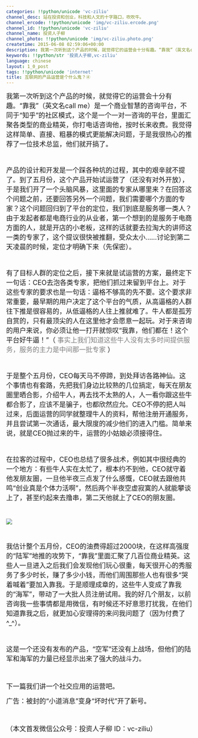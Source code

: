 ```yaml
---
categories: !!python/unicode 'vc-ziliu'
channel_desc: 站在投资和创业，科技和人文的十字路口，吹吹牛。
channel_ercode: !!python/unicode 'img/vc-ziliu.ercode.png'
channel_id: !!python/unicode 'vc-ziliu'
channel_name: 投资人子柳
channel_photo: !!python/unicode 'img/vc-ziliu.photo.png'
createtime: 2015-06-08 02:59:06+00:00
description: 我第一次听到这个产品的时候，就觉得它的运营会十分有趣。“靠我”（英文名call me）是一个商业智慧的咨询平台，这是一个还没有发布的产品，我们可以一窥他们最早期的运营策略。
keywords: !!python/str '投资人子柳,vc-ziliu'
language: chinese
layout: 1_0_post
tags: !!python/unicode 'internet'
title: 互联网的产品运营是个什么鬼？④
---
```

<div class="rich_media_content" id="js_content">
<p>
<span style="font-size: 18px;">
          我第一次听到这个产品的时候，就觉得它的运营会十分有趣。“靠我”（英文名call me）是一个商业智慧的咨询平台，不同于“知乎”的社区模式，这个是一个一对一咨询的平台，里面汇聚各类型的商业精英，你打电话咨询他，按时长来收费。我觉得这样简单、直接、粗暴的模式更能解决问题，于是我很热心的推荐了一位技术总监，他们就开搞了。
         </span>
</p>
<p>
<br/>
</p>
<p>
<span style="font-size: 18px;">
          产品的设计和开发是一个踩各种坑的过程，其中的艰辛就不提了。到了五月份，这个产品开始试运营了（还没有对外开放），于是我们开了一个头脑风暴，这里面的专家从哪里来？在回答这个问题之前，还要回答另外一个问题，我们需要哪个方面的专家？这个问题回归到了平台的定位，我们到底是服务哪一类人？由于发起者都是电商行业的从业者，第一个想到的是服务于电商方面的人，就是开店的小老板，这样的话就要去拉淘大的讲师这一类的专家了，这个提议很快被推翻，受众太小……讨论到第二天凌晨的时候，定位才明确下来（先保密）。
         </span>
</p>
<p>
<br/>
</p>
<p>
<span style="font-size: 18px;">
          有了目标人群的定位之后，接下来就是试运营的方案，最终定下一句话：CEO去泡各类专家，把他们抓过来留到平台上。对于这些专家的要求也是一句话：逼格不够高的先不要。这个要求非常重要，最早期的用户决定了这个平台的气质，从高逼格的人群往下推是很容易的，从低逼格的人往上推就难了。牛人都是孤芳自赏的，只有最顶尖的人在这里他才会愿意一起玩。对于来咨询的用户来说，你必须让他一打开就惊叹“我靠，他们都在！这个平台好牛逼！”（
          <span style="font-size: 18px; color: rgb(127, 127, 127);">
           事实上我们知道这些牛人没有太多时间提供服务，服务的主力是中间那一批专家
          </span>
          ）
         </span>
</p>
<p>
<br/>
</p>
<p>
<span style="font-size: 18px;">
          于是整个五月份，CEO每天马不停蹄，到处拜访各路神仙。这个事情也有套路，先把我们身边比较熟的几位搞定，每天在朋友圈里晒合影，介绍牛人，再去找不太熟的人，人一看你跟这些牛都合影了，应该不是骗子，也都欣然应允。CEO不停的把人叫过来，后面运营的同学就整理牛人的资料，帮他注册开通服务，并且尝试第一次通话，最大限度的减少他们的进入门槛。简单来说，就是CEO抛过来的牛，运营的小姑娘必须接得住。
         </span>
</p>
<p>
<br/>
</p>
<p>
<span style="font-size: 18px;">
          在拉客的过程中，CEO也总结了很多战术，例如其中很经典的一个地方：有些牛人实在太忙了，根本约不到他，CEO就守着他发朋友圈，一旦他半夜三点发了什么感慨，CEO就去跟他共鸣“创业真是个体力活啊”，然后两个半夜空虚寂寞的人就能攀谈上了，甚至约起来去撸串，第二天他就上了CEO的朋友圈。
         </span>
</p>
<p>
<br/>
</p>
<p>
<img data-ratio="1.779527559055118" data-s="300,640" data-src="" data-type="png" data-w="" src="{{ '/img/5pjrn0aic1L0jeLib629ItrudufNYZPOTbpOPwGl1XyPS3dXeJ6NDwRqUs3b2KmdzialN4vDrDcucbmLcKwI2PuqQ.png' | prepend: site.img | replace: '//','/' }}"/>
<br/>
</p>
<p>
<br/>
</p>
<p>
<span style="font-size: 18px;">
          我估计整个五月份，CEO的油费得超过2000块，在这样高强度的“陆军”地推的攻势下，“靠我”里面汇聚了几百位商业精英。这些人一旦进入之后我们会发现他们玩心很重，每天很开心的秀服务了多少时长，赚了多少小钱，而他们周围那些人也有很多“哭着喊着”要加入靠我。于是顺理成章的，这些牛人变成了靠我的“海军”，带动了一大批人员注册试用。我的好几个朋友，以前咨询我一些事情都是用微信，有时候还不好意思打扰我，在他们知道靠我之后，就更加心安理得的来问我问题了（因为付费了^_^）。
         </span>
</p>
<p>
<br/>
</p>
<p>
<span style="font-size: 18px;">
          这是一个还没有发布的产品，“空军”还没有上战场，但他们的陆军和海军的力量已经显示出来了强大的战斗力。
         </span>
</p>
<p>
<span style="font-size: 18px;">
<br/>
</span>
</p>
<p>
<span style="font-size: 18px;">
          下一篇我们讲一个社交应用的运营吧。
         </span>
</p>
<p>
<span style="font-size: 18px;">
          广告：被封的“小道消息”变身“坏时代”开了新号。
         </span>
</p>
<p>
<span style="font-size: 18px;">
<br/>
</span>
</p>
<p>
<span style="font-size: 18px;">
          （本文首发微信公众号：投资人子柳  ID：vc-ziliu）
         </span>
</p>
</div>